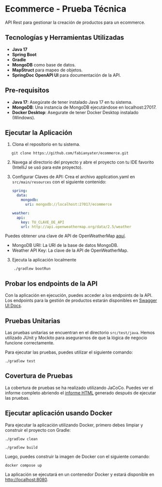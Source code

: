 # Ecommerce - Prueba Técnica

API Rest para gestionar la creación de productos para un ecommerce.

## Tecnologías y Herramientas Utilizadas

- **Java 17**
- **Spring Boot**
- **Gradle**
- **MongoDB** como base de datos.
- **MapStruct** para mapeo de objetos.
- **SpringDoc OpenAPI UI** para documentación de la API.

## Pre-requisitos

- **Java 17**: Asegúrate de tener instalado Java 17 en tu sistema.
- **MongoDB**: Una instancia de MongoDB ejecutándose en localhost:27017.
- **Docker Desktop**: Asegurate de tener Docker Desktop instalado (Windows).

## Ejecutar la Aplicación

1. Clona el repositorio en tu sistema.
 ```
    git clone https://github.com/fabianyater/ecommerce.git
```
2. Navega al directorio del proyecto y abre el proyecto con tu IDE favorito (IntelliJ se usó para este proyecto).
3. Configurar Claves de API: Crea el archivo application.yaml en ``src/main/resources`` con el siguiente contenido:
    
    ```yaml
    spring:
      data:
        mongodb:
          uri: mongodb://localhost:27017/ecommerce
    
    weather:
      api:
        key: TU_CLAVE_DE_API
        url: http://api.openweathermap.org/data/2.5/weather
    ```
   
Puedes obtener una clave de API de OpenWeatherMap [aquí](https://home.openweathermap.org/api_keys).

- MongoDB URI: La URI de la base de datos MongoDB.
- Weather API Key: La clave de la API de OpenWeatherMap.

3. Ejecuta la aplicación localmente
```
    ./gradlew bootRun
```

## Probar los endpoints de la API

Con la aplicación en ejecución, puedes acceder a los endpoints de la API. Los endpoints para la gestión de productos estarán disponibles en [Swagger UI Docs](http://localhost:8080/swagger-ui/index.html).

## Pruebas Unitarias

Las pruebas unitarias se encuentran en el directorio ``src/test/java``. Hemos utilizado JUnit y Mockito para asegurarnos de
que la lógica de negocio funcione correctamente.

Para ejecutar las pruebas, puedes utilizar el siguiente comando:

```
./gradlew test
```

## Covertura de Pruebas

La cobertura de pruebas se ha realizado utilizando JaCoCo. 
Puedes ver el informe completo abriendo el [informe HTML](http://localhost:63342/ecommerce/build/reports/jacocoHtml/index.html?_ijt=tpcvfpoiathuac8b3pcl3pjpgb&_ij_reload=RELOAD_ON_SAVE) generado después de ejecutar las pruebas.

## Ejecutar aplicación usando Docker

Para ejecutar la aplicación utilizando Docker, primero debes limpiar y construir el proyecto con Gradle:

```
./gradlew clean
```
```
./gradlew build
```

Luego, puedes construir la imagen de Docker con el siguiente comando:

```
docker compose up
```

La aplicación se ejecutará en un contenedor Docker y estará disponible en [http://localhost:8080](http://localhost:8080).